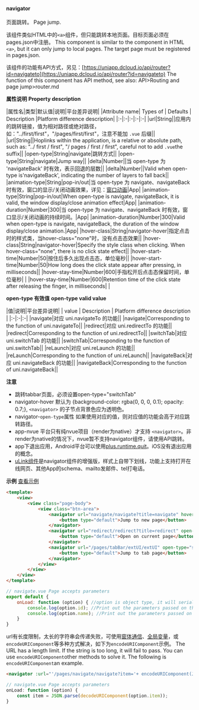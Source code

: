 #### navigator

页面跳转。
Page jump.

该组件类似HTML中的`<a>`组件，但只能跳转本地页面。目标页面必须在pages.json中注册。
This component is similar to the component in HTML `<a>`, but it can only jump to local pages. The target page must be registered in pages.json.

该组件的功能有API方式，另见：[https://uniapp.dcloud.io/api/router?id=navigateto](https://uniapp.dcloud.io/api/router?id=navigateto)
The function of this component has API method, see also: API>Routing and page jump>router.md

**属性说明**
**Property description**

|属性名|类型|默认值|说明|平台差异说明|
|Attribute name| Types of | Defaults        | Description                                                  |Platform difference description|
|:-|:-|:-|:-|:-|
|url|String||应用内的跳转链接，值为相对路径或绝对路径，如："../first/first"，"/pages/first/first"，注意不能加 ``.vue`` 后缀||
|url|String||Hoplinks within the application, is a relative or absolute path, such as: "../ first / first", "/ pages / first / first", careful not to add `.vue`the suffix||
|open-type|String|navigate|跳转方式||
|open-type|String|navigate|Jump way||
|delta|Number||当 open-type 为 'navigateBack' 时有效，表示回退的层数||
|delta|Number||Valid when open-type is'navigateBack', indicating the number of layers to fall back||
|animation-type|String|pop-in/out|当 open-type 为 navigate、navigateBack 时有效，窗口的显示/关闭动画效果，详见：[窗口动画](api/router?id=animation)|App|
|animation-type|String|pop-in/out|When open-type is navigate, navigateBack, it is valid, the window display/close animation effect|App|
|animation-duration|Number|300|当 open-type 为 navigate、navigateBack 时有效，窗口显示/关闭动画的持续时间。|App|
|animation-duration|Number|300|Valid when open-type is navigate, navigateBack, the duration of the window display/close animation.|App|
|hover-class|String|navigator-hover|指定点击时的样式类，当hover-class="none"时，没有点击态效果||
|hover-class|String|navigator-hover|Specify the style class when clicking. When hover-class="none", there is no click state effect||
|hover-start-time|Number|50|按住后多久出现点击态，单位毫秒||
|hover-start-time|Number|50|How long does the click state appear after pressing, in milliseconds||
|hover-stay-time|Number|600|手指松开后点击态保留时间，单位毫秒|&nbsp;|
|hover-stay-time|Number|600|Retention time of the click state after releasing the finger, in milliseconds|&nbsp;|


**open-type 有效值**
**open-type valid value**

|值|说明|平台差异说明|
| value        | Description                                                  | Platform difference description |
|:-|:-|:-|
|navigate|对应 uni.navigateTo 的功能||
|navigate|Corresponding to the function of uni.navigateTo||
|redirect|对应 uni.redirectTo 的功能||
|redirect|Corresponding to the function of uni.redirectTo||
|switchTab|对应 uni.switchTab 的功能||
|switchTab|Corresponding to the function of uni.switchTab||
|reLaunch|对应 uni.reLaunch 的功能||
|reLaunch|Corresponding to the function of uni.reLaunch||
|navigateBack|对应 uni.navigateBack 的功能||
|navigateBack|Corresponding to the function of uni.navigateBack||


**注意**
- 跳转tabbar页面，必须设置open-type="switchTab"
- navigator-hover 默认为 {background-color: rgba(0, 0, 0, 0.1); opacity: 0.7;}, ``<navigator>`` 的子节点背景色应为透明色。
- navigator-`open-type`属性 如果使用对应的值，则对应值的功能会高于对应跳转路径。
- app-nvue 平台只有纯nvue项目（render为native）才支持 `<navigator>`。非render为native的情况下，nvue暂不支持navigator组件，请使用API跳转。
- app下退出应用，Android平台可以使用[plus.runtime.quit](https://www.html5plus.org/doc/zh_cn/runtime.html#plus.runtime.quit)。iOS没有退出应用的概念。
- [uLink组件](https://ext.dcloud.net.cn/plugin?id=1182)是navigator组件的增强版，样式上自带下划线，功能上支持打开在线网页、其他App的schema、mailto发邮件、tel打电话。

**示例** [查看示例](https://hellouniapp.dcloud.net.cn/pages/component/navigator/navigator)
 
```html
<template>
	<view>
		<view class="page-body">
			<view class="btn-area">
				<navigator url="navigate/navigate?title=navigate" hover-class="navigator-hover">
					<button type="default">Jump to new page</button>
				</navigator>
				<navigator url="redirect/redirect?title=redirect" open-type="redirect" hover-class="other-navigator-hover">
					<button type="default">Open on current page</button>
				</navigator>
				<navigator url="/pages/tabBar/extUI/extUI" open-type="switchTab" hover-class="other-navigator-hover">
					<button type="default">Jump to tab page</button>
				</navigator>
			</view>
		</view>
	</view>
</template>
```

```javascript
// navigate.vue Page accepts parameters
export default {
	onLoad: function (option) { //option is object type, it will serialize the parameters passed on the previous page
		console.log(option.id); //Print out the parameters passed on the previous page
		console.log(option.name); //Print out the parameters passed on the previous page
	}
}
```

url有长度限制，太长的字符串会传递失败，可使用[窗体通信](https://uniapp.dcloud.io/collocation/frame/communication)、[全局变量](https://ask.dcloud.net.cn/article/35021)，或`encodeURIComponent`等多种方式解决，如下为`encodeURIComponent`示例。
The URL has a length limit. If the string is too long, it will fail to pass. You can use `encodeURIComponent`other methods to solve it. The following is `encodeURIComponent`an example.
```html
<navigator :url="'/pages/navigate/navigate?item='+ encodeURIComponent(JSON.stringify(item))"></navigator>
```
```javascript
// navigate.vue Page accepts parameters
onLoad: function (option) {
	const item = JSON.parse(decodeURIComponent(option.item));
}
```

